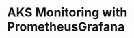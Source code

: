# AKS Monitoring with PrometheusGrafana                                                                                                                                                                                                                                                                                                                                                        
